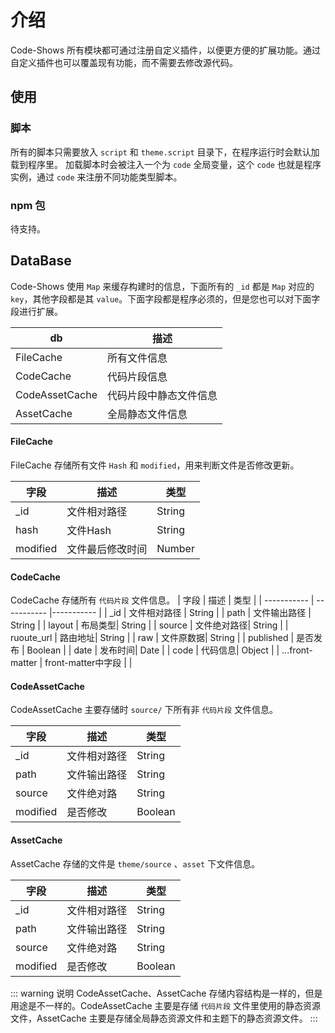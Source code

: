 # 介绍
Code-Shows 所有模块都可通过注册自定义插件，以便更方便的扩展功能。通过自定义插件也可以覆盖现有功能，而不需要去修改源代码。

## 使用
### 脚本
所有的脚本只需要放入 `script` 和 `theme.script` 目录下，在程序运行时会默认加载到程序里。
加载脚本时会被注入一个为 `code` 全局变量，这个 `code` 也就是程序实例，通过  `code` 来注册不同功能类型脚本。

### npm 包
待支持。

## DataBase
Code-Shows 使用 `Map` 来缓存构建时的信息，下面所有的 `_id` 都是 `Map` 对应的 `key`，其他字段都是其 `value`。下面字段都是程序必须的，但是您也可以对下面字段进行扩展。

| db | 描述 | 
| ----------- | ----------- |
| FileCache | 所有文件信息 | 
| CodeCache | 代码片段信息 | 
| CodeAssetCache | 代码片段中静态文件信息 |
| AssetCache | 全局静态文件信息 |

#### FileCache
FileCache 存储所有文件 `Hash` 和 `modified`，用来判断文件是否修改更新。

| 字段 | 描述 | 类型 | 
| ----------- | ----------- | ----------- |
| _id | 文件相对路径 | String |
| hash | 文件Hash | String |
| modified | 文件最后修改时间 | Number |

#### CodeCache
CodeCache 存储所有 `代码片段` 文件信息。
| 字段 | 描述 | 类型 | 
| ----------- | ----------- |----------- |
| _id | 文件相对路径 | String |
| path | 文件输出路径 | String |
| layout | 布局类型| String |
| source | 文件绝对路径| String |
| ruoute_url | 路由地址| String |
| raw | 文件原数据| String |
| published | 是否发布 | Boolean |
| date | 发布时间| Date |
| code | 代码信息| Object |
|    ...front-matter | front-matter中字段 | |


#### CodeAssetCache
CodeAssetCache 主要存储时 `source/` 下所有非 `代码片段` 文件信息。

| 字段 | 描述 | 类型 | 
| ----------- | ----------- | ----------- |
| _id | 文件相对路径 | String |
| path | 文件输出路径 | String |
| source | 文件绝对路 | String |
| modified | 是否修改 | Boolean |

#### AssetCache
AssetCache 存储的文件是 `theme/source` 、`asset` 下文件信息。

| 字段 | 描述 | 类型 | 
| ----------- | ----------- | ----------- |
| _id | 文件相对路径 | String |
| path | 文件输出路径 | String |
| source | 文件绝对路 | String |
| modified | 是否修改 | Boolean |

::: warning  说明
CodeAssetCache、AssetCache 存储内容结构是一样的，但是用途是不一样的。CodeAssetCache 主要是存储 `代码片段` 文件里使用的静态资源文件，AssetCache 主要是存储全局静态资源文件和主题下的静态资源文件。 
:::